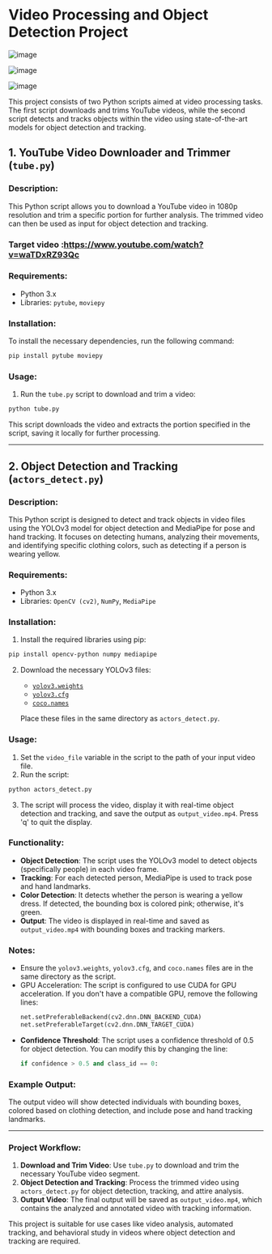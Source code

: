 # Video Processing and Object Detection Project
![image](https://github.com/user-attachments/assets/50f061df-36cc-4397-b9e7-cd06132054e2)

![image](https://github.com/user-attachments/assets/cf9f4d6b-3e6d-4bbf-9c22-dda803d9f605)

![image](https://github.com/user-attachments/assets/c867f5a9-9aca-407b-9c02-7f8669cb7452)

This project consists of two Python scripts aimed at video processing tasks. The first script downloads and trims YouTube videos, while the second script detects and tracks objects within the video using state-of-the-art models for object detection and tracking.

## 1. YouTube Video Downloader and Trimmer (`tube.py`)


### Description:
This Python script allows you to download a YouTube video in 1080p resolution and trim a specific portion for further analysis. The trimmed video can then be used as input for object detection and tracking.

### Target video :https://www.youtube.com/watch?v=waTDxRZ93Qc
### Requirements:
- Python 3.x
- Libraries: `pytube`, `moviepy`

### Installation:
To install the necessary dependencies, run the following command:
```bash
pip install pytube moviepy
```

### Usage:
1. Run the `tube.py` script to download and trim a video:
```bash
python tube.py
```

This script downloads the video and extracts the portion specified in the script, saving it locally for further processing.

---

## 2. Object Detection and Tracking (`actors_detect.py`)

### Description:
This Python script is designed to detect and track objects in video files using the YOLOv3 model for object detection and MediaPipe for pose and hand tracking. It focuses on detecting humans, analyzing their movements, and identifying specific clothing colors, such as detecting if a person is wearing yellow.

### Requirements:
- Python 3.x
- Libraries: `OpenCV (cv2)`, `NumPy`, `MediaPipe`

### Installation:
1. Install the required libraries using pip:
```bash
pip install opencv-python numpy mediapipe
```

2. Download the necessary YOLOv3 files:
   - [`yolov3.weights`](https://pjreddie.com/media/files/yolov3.weights)
   - [`yolov3.cfg`](https://github.com/pjreddie/darknet/blob/master/cfg/yolov3.cfg)
   - [`coco.names`](https://github.com/pjreddie/darknet/blob/master/data/coco.names)

   Place these files in the same directory as `actors_detect.py`.

### Usage:
1. Set the `video_file` variable in the script to the path of your input video file.
2. Run the script:
```bash
python actors_detect.py
```
3. The script will process the video, display it with real-time object detection and tracking, and save the output as `output_video.mp4`. Press 'q' to quit the display.

### Functionality:
- **Object Detection**: The script uses the YOLOv3 model to detect objects (specifically people) in each video frame.
- **Tracking**: For each detected person, MediaPipe is used to track pose and hand landmarks.
- **Color Detection**: It detects whether the person is wearing a yellow dress. If detected, the bounding box is colored pink; otherwise, it's green.
- **Output**: The video is displayed in real-time and saved as `output_video.mp4` with bounding boxes and tracking markers.

### Notes:
- Ensure the `yolov3.weights`, `yolov3.cfg`, and `coco.names` files are in the same directory as the script.
- GPU Acceleration: The script is configured to use CUDA for GPU acceleration. If you don't have a compatible GPU, remove the following lines:
  ```python
  net.setPreferableBackend(cv2.dnn.DNN_BACKEND_CUDA)
  net.setPreferableTarget(cv2.dnn.DNN_TARGET_CUDA)
  ```
- **Confidence Threshold**: The script uses a confidence threshold of 0.5 for object detection. You can modify this by changing the line:
  ```python
  if confidence > 0.5 and class_id == 0:
  ```

### Example Output:
The output video will show detected individuals with bounding boxes, colored based on clothing detection, and include pose and hand tracking landmarks.

---

### Project Workflow:
1. **Download and Trim Video**: Use `tube.py` to download and trim the necessary YouTube video segment.
2. **Object Detection and Tracking**: Process the trimmed video using `actors_detect.py` for object detection, tracking, and attire analysis.
3. **Output Video**: The final output will be saved as `output_video.mp4`, which contains the analyzed and annotated video with tracking information.

This project is suitable for use cases like video analysis, automated tracking, and behavioral study in videos where object detection and tracking are required.
